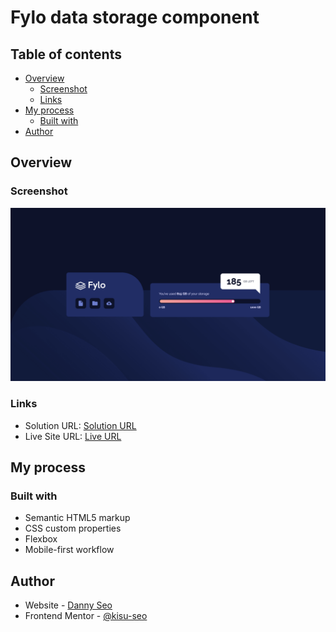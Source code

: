 # Fylo data storage component

## Table of contents

- [Overview](#overview)
  - [Screenshot](#screenshot)
  - [Links](#links)
- [My process](#my-process)
  - [Built with](#built-with)
- [Author](#author)

## Overview

### Screenshot

![Project Screenshot](./fylo_data_storage_component_screenshot.png)

### Links

- Solution URL: [Solution URL](https://github.com/kisu-seo/fylo_data_storage_component)
- Live Site URL: [Live URL](https://kisu-seo.github.io/fylo_data_storage_component/)

## My process

### Built with

- Semantic HTML5 markup
- CSS custom properties
- Flexbox
- Mobile-first workflow

## Author

- Website - [Danny Seo](https://github.com/kisu-seo)
- Frontend Mentor - [@kisu-seo](https://www.frontendmentor.io/profile/kisu-seo)
